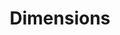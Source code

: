 ---
bigquery: https://console.cloud.google.com/bigquery?p=covid-19-dimensions-ai&page=table&d=data&t=publications
contributors: Digital Science, https://www.digital-science.com/
cost: Free for personal, non-commercial use.
description: Dimensions contains more than 100 million publications, ranging from
  articles published in scholarly journals, books and book chapters, to preprints
  and conference proceedings. All publications are contextualized with linked data
  sets, funding, publications, patents, clinical trials, and policy documents. You
  can also view associated categories, funders, institutions, and researcher profiles.
documentation: https://docs.dimensions.ai/bigquery/index.html
last_edit: 04/13/2022, 08:53:14
location: https://www.dimensions.ai/products/free/
maintained_by: Digital Science, https://www.digital-science.com/
schema_fields:
- wikipedia_url
- date
- current_assignee_countries
- resulting_publication_doi
- description
- category_hrcs_hc
- associated_publication_pmid
- resulting_publication_ids
- doi
- family_id
- pmcid
- research_org_country_names
- associated_grant_ids
- embargo_date
- book_title
- original_assignee_orgs
- funder_org_acronyms
- assignee_countries
- funding_eur
- publisher
- funding_details
- research_org_cities
- associated_publication_doi
- abstract
- funding_chf
- granted_year
- volume
- research_org_countries
- category_rcdc
- email_address
- start_date
- issue
- date_online
- linkout
- category_icrp_ct
- active_years
- organisation_details
- funder_orgs
- mesh_terms
- grant_number
- funding_currency
- legal_status
- name
- source_id
- publication_date
- book_series_title
- isbn
- date_modified
- associated_publication_id
- date_print
- journal
- research_orgs
- filing_status
- date_imported_gbq
- editors
- reference_ids
- journal_lists
- funder_org_cities
- acronyms
- priority_year
- open_access_categories
- concepts
- inventor_names
- funding_jpy
- kind
- publication_ids
- cited_by_ids
- funder_org_state_codes
- clinical_trial_ids
- categories
- filing_date
- funding_aud
- altmetrics
- current_assignee_orgs
- category_uoa
- associated_publication_arxiv_id
- funding_nzd
- repository_name
- end_date
- conditions
- ipcr
- license
- foa_number
- priority_date
- repository_id
- mesh_headings
- end_year
- established
- arxiv_id
- id
- repository_url
- investigators
- funding_gbp
- aliases
- assignee_orgs
- category_hrcs_rac
- supporting_grant_ids
- original_assignee_countries
- proceedings_title
- registry
- links
- expiration_date
- created_date
- family_count
- interventions
- original_abstract
- title
- date_normal
- category_hra
- funding_usd
- gender
- filing_year
- funder_org_countries
- jurisdiction
- original_title
- conference
- parent_id
- funder_countries
- labels
- funding_cny
- category_sdg
- types
- current_assignee
- language
- publication_year
- funder_org
- address
- open_access_categories_v2
- legal_events
- pages
- brief_title
- year
- research_org_state_codes
- research_org_state_names
- patent_ids
- family_members_ids
- acknowledgements
- citations
- expiration_year
- funding_cad
- subtitles
- relationships
- citation_string
- category_icrp_cso
- pmid
- citations_count
- category_for
- start_year
- eisbn
- research_org_city_names
- date_inserted
- status
- granted_date
- funding_amount
- external_ids
- authors
- researcher_ids
- original_assignee
- acronym
- category_bra
- phase
- application_number
- type
- cpc
- metrics
shortname: dimensions
tags:
- scholarly literature
- patents
- funding
- clinical trials
- academic profiles
terms_of_use: 'Use of both the Dimensions COVID-19 dataset and full Dimensions dataset
  are subject to the Dimensions Terms of use: https://www.dimensions.ai/policies-terms-legal '
title: Dimensions
uuid: dcff88bd-fe6b-4fdb-8159-809bf9d7bc1c
---